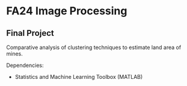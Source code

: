 # FA24 Image Processing

## Final Project
Comparative analysis of clustering techniques to estimate land area of mines.

Dependencies:
* Statistics and Machine Learning Toolbox (MATLAB)
